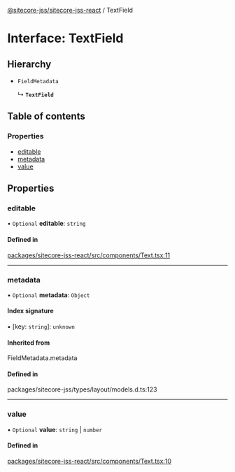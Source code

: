 [@sitecore-jss/sitecore-jss-react](../README.md) / TextField

# Interface: TextField

## Hierarchy

- `FieldMetadata`

  ↳ **`TextField`**

## Table of contents

### Properties

- [editable](TextField.md#editable)
- [metadata](TextField.md#metadata)
- [value](TextField.md#value)

## Properties

### editable

• `Optional` **editable**: `string`

#### Defined in

[packages/sitecore-jss-react/src/components/Text.tsx:11](https://github.com/Sitecore/jss/blob/dc1481418/packages/sitecore-jss-react/src/components/Text.tsx#L11)

___

### metadata

• `Optional` **metadata**: `Object`

#### Index signature

▪ [key: `string`]: `unknown`

#### Inherited from

FieldMetadata.metadata

#### Defined in

packages/sitecore-jss/types/layout/models.d.ts:123

___

### value

• `Optional` **value**: `string` \| `number`

#### Defined in

[packages/sitecore-jss-react/src/components/Text.tsx:10](https://github.com/Sitecore/jss/blob/dc1481418/packages/sitecore-jss-react/src/components/Text.tsx#L10)
